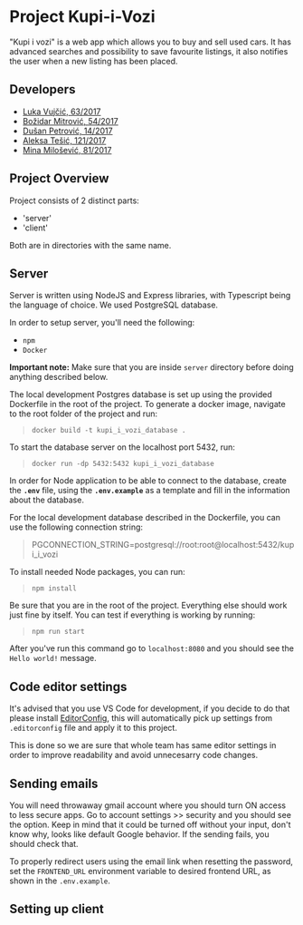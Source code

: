 # Project Kupi-i-Vozi

"Kupi i vozi" is a web app which allows you to buy and sell used cars. It has advanced searches and possibility to save favourite listings, it also notifies the user when a new listing has been placed.

## Developers

- [Luka Vujčić, 63/2017](https://gitlab.com/LukaVujcic)
- [Božidar Mitrović, 54/2017](https://gitlab.com/wade_wilson)
- [Dušan Petrović, 14/2017](https://gitlab.com/dpns98)
- [Aleksa Tešić, 121/2017](https://gitlab.com/Imafikus)
- [Mina Milošević, 81/2017](https://gitlab.com/mina.milosevic)

## Project Overview

Project consists of 2 distinct parts:

- 'server'
- 'client'

Both are in directories with the same name.

## Server

Server is written using NodeJS and Express libraries, with Typescript being the language of choice. We used PostgreSQL database.

In order to setup server, you'll need the following:

- `npm`
- `Docker`

**Important note:** Make sure that you are inside `server` directory before doing anything described below.

The local development Postgres database is set up using the provided Dockerfile in the root of the project. To generate a docker image, navigate to the root folder of the project and run:

> `docker build -t kupi_i_vozi_database .`

To start the database server on the localhost port 5432, run:

> `docker run -dp 5432:5432 kupi_i_vozi_database`

In order for Node application to be able to connect to the database, create the **`.env`** file, using the **`.env.example`** as a template and fill in the information about the database.

For the local development database described in the Dockerfile, you can use the following connection string:

> PGCONNECTION_STRING=postgresql://root:root@localhost:5432/kupi_i_vozi

To install needed Node packages, you can run:

> `npm install`  

Be sure that you are in the root of the project. Everything else should work just fine by itself.
You can test if everything is working by running:

> `npm run start`

After you've run this command go to `localhost:8080` and you should see the `Hello world!` message.

## Code editor settings

It's advised that you use VS Code for development, if you decide to do that please install 
[EditorConfig](https://marketplace.visualstudio.com/items?itemName=EditorConfig.EditorConfig), this will automatically pick up settings from `.editorconfig` file and apply it to this project.

This is done so we are sure that whole team has same editor settings in order to improve readability and avoid unnecesarry code changes.

## Sending emails

You will need throwaway gmail account where you should turn ON access to less secure apps. Go to account settings >> security and you should see the option. Keep in mind that it could be turned off without your input, don't know why, looks like default Google behavior. If the sending fails, you should check that.

To properly redirect users using the email link when resetting the password, set the `FRONTEND_URL` environment variable to desired frontend URL, as shown in the `.env.example`.

## Setting up client

